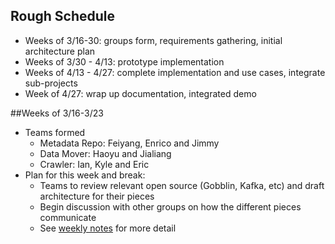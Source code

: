 ## Rough Schedule
  - Weeks of 3/16-30: groups form, requirements gathering, initial architecture plan
  - Weeks of 3/30 - 4/13: prototype implementation
  - Weeks of 4/13 - 4/27: complete implementation and use cases, integrate sub-projects
  - Week of 4/27: wrap up documentation, integrated demo

##Weeks of 3/16-3/23
  - Teams formed
    - Metadata Repo: Feiyang, Enrico and Jimmy
    - Data Mover: Haoyu and Jialiang
    - Crawler: Ian, Kyle and Eric
  - Plan for this week and break:
    - Teams to review relevant open source (Gobblin, Kafka, etc) and draft architecture for their pieces
    - Begin discussion with other groups on how the different pieces communicate
    - See [weekly notes](week1.md) for more detail
